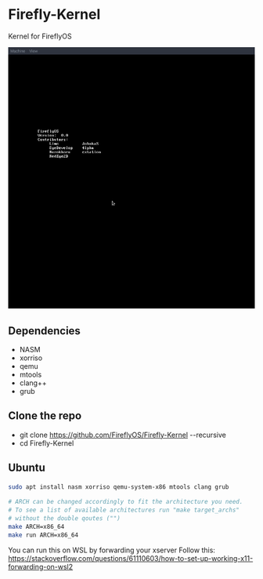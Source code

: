 # Firefly-Kernel
Kernel for FireflyOS

![Firefly OS](docs/progress.png)

## Dependencies ##
 * NASM
 * xorriso
 * qemu
 * mtools
 * clang++
 * grub

## Clone the repo ##
 * git clone https://github.com/FireflyOS/Firefly-Kernel --recursive
 * cd Firefly-Kernel

## Ubuntu ##

```bash
sudo apt install nasm xorriso qemu-system-x86 mtools clang grub
```

```bash
# ARCH can be changed accordingly to fit the architecture you need.
# To see a list of available architectures run "make target_archs"
# without the double qoutes ("")
make ARCH=x86_64
make run ARCH=x86_64
```

You can run this on WSL by forwarding your xserver
Follow this: https://stackoverflow.com/questions/61110603/how-to-set-up-working-x11-forwarding-on-wsl2
